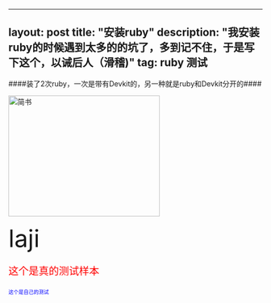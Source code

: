 ---
layout: post
title: "安装ruby"
description: "我安装ruby的时候遇到太多的的坑了，多到记不住，于是写下这个，以诫后人（滑稽)"
tag: ruby 测试
----



####装了2次ruby，一次是带有Devkit的，另一种就是ruby和Devkit分开的####


<img src="http://upload-images.jianshu.io/upload_images/95646-5bfd0cecf587c766.png" width="300px" height="240px" alt="简书">
<html>
<body>
   <p><font size=10> laji </font></p>
   </body>
   </html>




<p style="font-family:arial;color:red;font-size:20px;">这个是真的测试样本</p>
<p style="color: blue; font-size:10">这个是自己的测试 </p>
